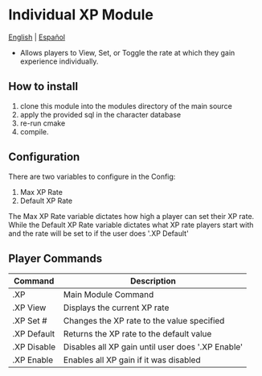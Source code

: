 # Individual XP Module

[English](README.md) | [Español](README_ES.md)

- Allows players to View, Set, or Toggle the rate at which they gain experience individually.

## How to install

1. clone this module into the modules directory of the main source
2. apply the provided sql in the character database
3. re-run cmake
4. compile.

## Configuration 

There are two variables to configure in the Config:

1. Max XP Rate
2. Default XP Rate

The Max XP Rate variable dictates how high a player can set their XP rate.
While the Default XP Rate variable dictates what XP rate players start with and the rate will be set to if the user does '.XP Default'

## Player Commands

| Command     | Description                                       |
|-------------|---------------------------------------------------|
| .XP         | Main Module Command                               |
| .XP View    | Displays the current XP rate                      |
| .XP Set #   | Changes the XP rate to the value specified        |
| .XP Default | Returns the XP rate to the default value          |
| .XP Disable | Disables all XP gain until user does '.XP Enable' |
| .XP Enable  | Enables all XP gain if it was disabled            |
